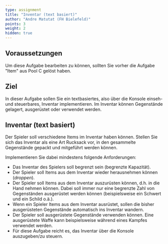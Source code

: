 ```yaml
---
type: assignment
title: "Inventar (text basiert)"
author: "Andre Matutat (FH Bielefeld)"
points: 3
weight: 2
hidden: true
---
```


## Voraussetzungen

Um diese Aufgabe bearbeiten zu können, sollten Sie vorher die Aufgabe "Item" aus Pool C gelöst haben.

## Ziel

In dieser Aufgabe sollen Sie ein textbasiertes, also über die Konsole einseh- und steuerbares, Inventar implementieren.
Im Inventar können Gegenstände gelagert, ausgerüstet oder verwendet werden.

## Inventar (text basiert)

Der Spieler soll verschiedene Items im Inventar haben können. Stellen Sie sich das Inventar als eine Art Rucksack vor, in den gesammelte Gegenstände gepackt und mitgeführt werden können.

Implementieren Sie dabei mindestens folgende Anforderungen:
-   Das Inventar des Spielers soll begrenzt sein (begrenzte Kapazität).
-   Der Spieler soll Items aus dem Inventar wieder herausnehmen können (*droppen*).
-   Der Spieler soll Items aus dem Inventar auszurüsten können, d.h. in die Hand nehmen können. Dabei soll immer nur eine begrenzte Zahl von Gegenständen ausgerüstet werden können (beispielsweise ein Schwert und ein Schild o.ä.).
-   Wenn ein Spieler Items aus dem Inventar ausrüstet, sollen die bisher ausgerüsteten Gegenstände automatisch ins Inventar wandern.
-   Der Spieler soll ausgerüstete Gegenstände verwenden können. Eine ausgerüstete Waffe kann beispielsweise während eines Kampfes verwendet werden.
-   Für diese Aufgabe reicht es, das Inventar über die Konsole auszugeben/zu steuern.
